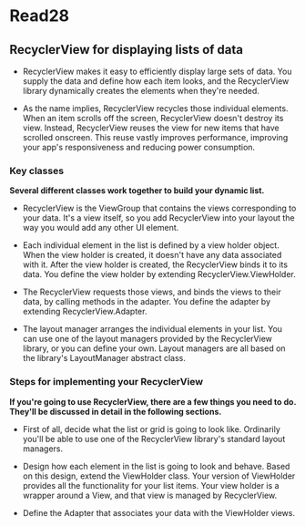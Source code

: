 # Read28

## RecyclerView for displaying lists of data

- RecyclerView makes it easy to efficiently display large sets of data. You supply the data and define how each item looks, and the RecyclerView library dynamically creates the elements when they're needed.

- As the name implies, RecyclerView recycles those individual elements. When an item scrolls off the screen, RecyclerView doesn't destroy its view. Instead, RecyclerView reuses the view for new items that have scrolled onscreen. This reuse vastly improves performance, improving your app's responsiveness and reducing power consumption.

### Key classes

**Several different classes work together to build your dynamic list.**

- RecyclerView is the ViewGroup that contains the views corresponding to your data. It's a view itself, so you add RecyclerView into your layout the way you would add any other UI element.

- Each individual element in the list is defined by a view holder object. When the view holder is created, it doesn't have any data associated with it. After the view holder is created, the RecyclerView binds it to its data. You define the view holder by extending RecyclerView.ViewHolder.

- The RecyclerView requests those views, and binds the views to their data, by calling methods in the adapter. You define the adapter by extending RecyclerView.Adapter.

- The layout manager arranges the individual elements in your list. You can use one of the layout managers provided by the RecyclerView library, or you can define your own. Layout managers are all based on the library's LayoutManager abstract class.

### Steps for implementing your RecyclerView

**If you're going to use RecyclerView, there are a few things you need to do. They'll be discussed in detail in the following sections.**

- First of all, decide what the list or grid is going to look like. Ordinarily you'll be able to use one of the RecyclerView library's standard layout managers.

- Design how each element in the list is going to look and behave. Based on this design, extend the ViewHolder class. Your version of ViewHolder provides all the functionality for your list items. Your view holder is a wrapper around a View, and that view is managed by RecyclerView.

- Define the Adapter that associates your data with the ViewHolder views.
